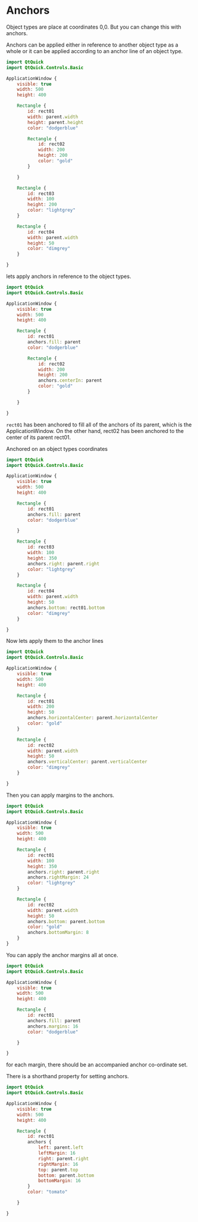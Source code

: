 # Anchors

Object types are place at coordinates 0,0. But you can change this with anchors.

Anchors can be applied either in reference to another object type as a whole or it can be applied according to an anchor line of an object type.

```qml
import QtQuick
import QtQuick.Controls.Basic

ApplicationWindow {
    visible: true
    width: 500
    height: 400

    Rectangle {
        id: rect01
        width: parent.width
        height: parent.height
        color: "dodgerblue"

        Rectangle {
            id: rect02
            width: 200
            height: 200
            color: "gold"
        }

    }

    Rectangle {
        id: rect03
        width: 100
        height: 200
        color: "lightgrey"
    }

    Rectangle {
        id: rect04
        width: parent.width
        height: 50
        color: "dimgrey"
    }

}
```

lets apply anchors in reference to the object types.

```qml
import QtQuick
import QtQuick.Controls.Basic

ApplicationWindow {
    visible: true
    width: 500
    height: 400

    Rectangle {
        id: rect01
        anchors.fill: parent
        color: "dodgerblue"

        Rectangle {
            id: rect02
            width: 200
            height: 200
            anchors.centerIn: parent
            color: "gold"
        }

    }

}
```

`rect01` has been anchored to fill all of the anchors of its parent, which is the ApplicationWindow. On the other hand, rect02 has been anchored to the center of its parent rect01.

Anchored on an object types coordinates

```qml
import QtQuick
import QtQuick.Controls.Basic

ApplicationWindow {
    visible: true
    width: 500
    height: 400

    Rectangle {
        id: rect01
        anchors.fill: parent
        color: "dodgerblue"

    }

    Rectangle {
        id: rect03
        width: 100
        height: 350
        anchors.right: parent.right
        color: "lightgrey"
    }

    Rectangle {
        id: rect04
        width: parent.width
        height: 50
        anchors.bottom: rect01.bottom
        color: "dimgrey"
    }

}
```

Now lets apply them to the anchor lines

```qml
import QtQuick
import QtQuick.Controls.Basic

ApplicationWindow {
    visible: true
    width: 500
    height: 400

    Rectangle {
        id: rect01
        width: 200
        height: 50
        anchors.horizontalCenter: parent.horizontalCenter
        color: "gold"
    }

    Rectangle {
        id: rect02
        width: parent.width
        height: 50
        anchors.verticalCenter: parent.verticalCenter
        color: "dimgrey"
    }

}
```

Then you can apply margins to the anchors.

```qml
import QtQuick
import QtQuick.Controls.Basic

ApplicationWindow {
    visible: true
    width: 500
    height: 400

    Rectangle {
        id: rect01
        width: 100
        height: 350
        anchors.right: parent.right
        anchors.rightMargin: 24
        color: "lightgrey"
    }

    Rectangle {
        id: rect02
        width: parent.width
        height: 50
        anchors.bottom: parent.bottom
        color: "gold"
        anchors.bottomMargin: 8
    }
}
```

You can apply the anchor margins all at once.

```qml
import QtQuick
import QtQuick.Controls.Basic

ApplicationWindow {
    visible: true
    width: 500
    height: 400

    Rectangle {
        id: rect01
        anchors.fill: parent
        anchors.margins: 16
        color: "dodgerblue"

    }

}
```

for each margin, there should be an accompanied anchor co-ordinate set.

There is a shorthand property for setting anchors.

```qml
import QtQuick
import QtQuick.Controls.Basic

ApplicationWindow {
    visible: true
    width: 500
    height: 400

    Rectangle {
        id: rect01
        anchors {
            left: parent.left
            leftMargin: 16
            right: parent.right
            rightMargin: 16
            top: parent.top
            bottom: parent.bottom
            bottomMargin: 16
        }
        color: "tomato"

    }

}
```
